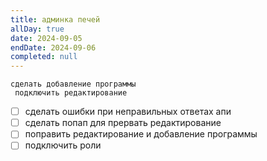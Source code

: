 ```yaml
---
title: админка печей
allDay: true
date: 2024-09-05
endDate: 2024-09-06
completed: null
---
```

    cделать добавление программы
     подключить редактирование
- [ ] сделать ошибки  при неправильных ответах апи
- [ ] сделать попап для прервать редактирование
- [ ] поправить редактирование и добавление программы
- [ ] подключить роли